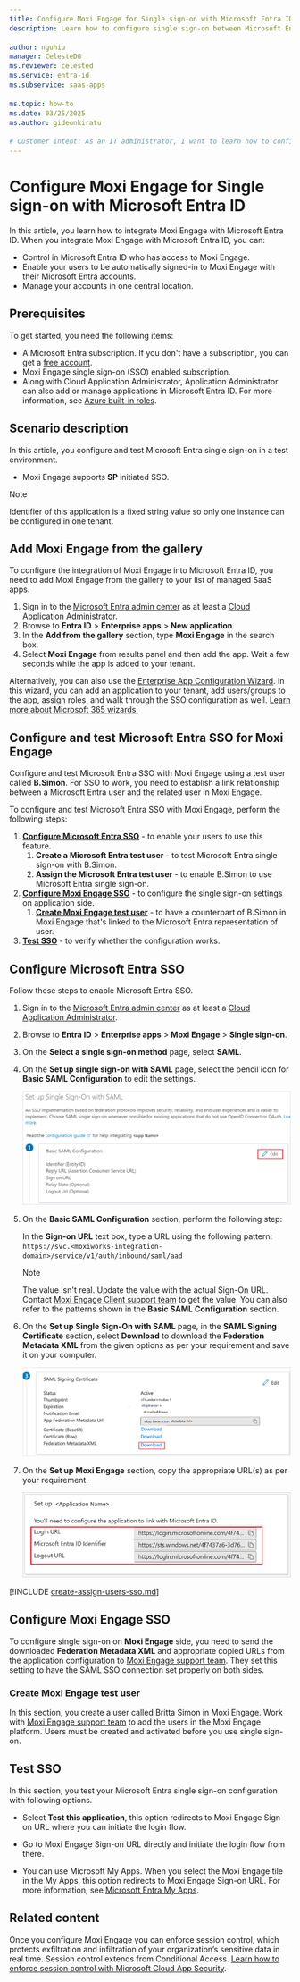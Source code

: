 ```yaml
---
title: Configure Moxi Engage for Single sign-on with Microsoft Entra ID
description: Learn how to configure single sign-on between Microsoft Entra ID and Moxi Engage.

author: nguhiu
manager: CelesteDG
ms.reviewer: celested
ms.service: entra-id
ms.subservice: saas-apps

ms.topic: how-to
ms.date: 03/25/2025
ms.author: gideonkiratu

# Customer intent: As an IT administrator, I want to learn how to configure single sign-on between Microsoft Entra ID and Moxi Engage so that I can control who has access to Moxi Engage, enable automatic sign-in with Microsoft Entra accounts, and manage my accounts in one central location.
---
```

# Configure Moxi Engage for Single sign-on with Microsoft Entra ID

In this article,  you learn how to integrate Moxi Engage with Microsoft Entra ID. When you integrate Moxi Engage with Microsoft Entra ID, you can:

* Control in Microsoft Entra ID who has access to Moxi Engage.
* Enable your users to be automatically signed-in to Moxi Engage with their Microsoft Entra accounts.
* Manage your accounts in one central location.

## Prerequisites

To get started, you need the following items:

* A Microsoft Entra subscription. If you don't have a subscription, you can get a [free account](https://azure.microsoft.com/free/).
* Moxi Engage single sign-on (SSO) enabled subscription.
* Along with Cloud Application Administrator, Application Administrator can also add or manage applications in Microsoft Entra ID.
For more information, see [Azure built-in roles](~/identity/role-based-access-control/permissions-reference.md).

## Scenario description

In this article,  you configure and test Microsoft Entra single sign-on in a test environment.

* Moxi Engage supports **SP** initiated SSO.

> [!NOTE]
> Identifier of this application is a fixed string value so only one instance can be configured in one tenant.

## Add Moxi Engage from the gallery

To configure the integration of Moxi Engage into Microsoft Entra ID, you need to add Moxi Engage from the gallery to your list of managed SaaS apps.

1. Sign in to the [Microsoft Entra admin center](https://entra.microsoft.com) as at least a [Cloud Application Administrator](~/identity/role-based-access-control/permissions-reference.md#cloud-application-administrator).
1. Browse to **Entra ID** > **Enterprise apps** > **New application**.
1. In the **Add from the gallery** section, type **Moxi Engage** in the search box.
1. Select **Moxi Engage** from results panel and then add the app. Wait a few seconds while the app is added to your tenant.

 Alternatively, you can also use the [Enterprise App Configuration Wizard](https://portal.office.com/AdminPortal/home?Q=Docs#/azureadappintegration). In this wizard, you can add an application to your tenant, add users/groups to the app, assign roles, and walk through the SSO configuration as well. [Learn more about Microsoft 365 wizards.](/microsoft-365/admin/misc/azure-ad-setup-guides)

<a name='configure-and-test-azure-ad-sso-for-moxi-engage'></a>

## Configure and test Microsoft Entra SSO for Moxi Engage

Configure and test Microsoft Entra SSO with Moxi Engage using a test user called **B.Simon**. For SSO to work, you need to establish a link relationship between a Microsoft Entra user and the related user in Moxi Engage.

To configure and test Microsoft Entra SSO with Moxi Engage, perform the following steps:

1. **[Configure Microsoft Entra SSO](#configure-azure-ad-sso)** - to enable your users to use this feature.
    1. **Create a Microsoft Entra test user** - to test Microsoft Entra single sign-on with B.Simon.
    1. **Assign the Microsoft Entra test user** - to enable B.Simon to use Microsoft Entra single sign-on.
1. **[Configure Moxi Engage SSO](#configure-moxi-engage-sso)** - to configure the single sign-on settings on application side.
    1. **[Create Moxi Engage test user](#create-moxi-engage-test-user)** - to have a counterpart of B.Simon in Moxi Engage that's linked to the Microsoft Entra representation of user.
1. **[Test SSO](#test-sso)** - to verify whether the configuration works.

<a name='configure-azure-ad-sso'></a>

## Configure Microsoft Entra SSO

Follow these steps to enable Microsoft Entra SSO.

1. Sign in to the [Microsoft Entra admin center](https://entra.microsoft.com) as at least a [Cloud Application Administrator](~/identity/role-based-access-control/permissions-reference.md#cloud-application-administrator).
1. Browse to **Entra ID** > **Enterprise apps** > **Moxi Engage** > **Single sign-on**.
1. On the **Select a single sign-on method** page, select **SAML**.
1. On the **Set up single sign-on with SAML** page, select the pencil icon for **Basic SAML Configuration** to edit the settings.

    ![Screenshot shows to edit Basic S A M L Configuration.](common/edit-urls.png "Basic Configuration")

1. On the **Basic SAML Configuration** section, perform the following step:

    In the **Sign-on URL** text box, type a URL using the following pattern:
    `https://svc.<moxiworks-integration-domain>/service/v1/auth/inbound/saml/aad`

	> [!NOTE]
	> The value isn't real. Update the value with the actual Sign-On URL. Contact [Moxi Engage Client support team](mailto:support@moxiworks.com) to get the value. You can also refer to the patterns shown in the **Basic SAML Configuration** section.

1. On the **Set up Single Sign-On with SAML** page, in the **SAML Signing Certificate** section, select **Download** to download the **Federation Metadata XML** from the given options as per your requirement and save it on your computer.

	![Screenshot shows the Certificate download link.](common/metadataxml.png "Certificate")

1. On the **Set up Moxi Engage** section, copy the appropriate URL(s) as per your requirement.

	![Screenshot shows to copy configuration appropriate U R L.](common/copy-configuration-urls.png "Metadata") 

<a name='create-an-azure-ad-test-user'></a>

[!INCLUDE [create-assign-users-sso.md](~/identity/saas-apps/includes/create-assign-users-sso.md)]

## Configure Moxi Engage SSO

To configure single sign-on on **Moxi Engage** side, you need to send the downloaded **Federation Metadata XML** and appropriate copied URLs from the application configuration to [Moxi Engage support team](mailto:support@moxiworks.com). They set this setting to have the SAML SSO connection set properly on both sides.

### Create Moxi Engage test user

In this section, you create a user called Britta Simon in Moxi Engage. Work with [Moxi Engage support team](mailto:support@moxiworks.com) to add the users in the Moxi Engage platform. Users must be created and activated before you use single sign-on.

## Test SSO 

In this section, you test your Microsoft Entra single sign-on configuration with following options. 

* Select **Test this application**, this option redirects to Moxi Engage Sign-on URL where you can initiate the login flow. 

* Go to Moxi Engage Sign-on URL directly and initiate the login flow from there.

* You can use Microsoft My Apps. When you select the Moxi Engage tile in the My Apps, this option redirects to Moxi Engage Sign-on URL. For more information, see [Microsoft Entra My Apps](/azure/active-directory/manage-apps/end-user-experiences#azure-ad-my-apps).

## Related content

Once you configure Moxi Engage you can enforce session control, which protects exfiltration and infiltration of your organization’s sensitive data in real time. Session control extends from Conditional Access. [Learn how to enforce session control with Microsoft Cloud App Security](/cloud-app-security/proxy-deployment-aad).
